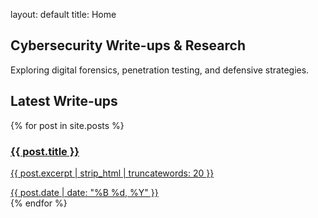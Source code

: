 layout: default title: Home
<section class="hero">
<h1 class="hero-title">Cybersecurity Write-ups & Research</h1>
<p class="hero-subtitle">Exploring digital forensics, penetration testing, and defensive strategies.</p>
</section>

<section class="post-list">
<h2>Latest Write-ups</h2>
<div class="grid">
{% for post in site.posts %}
<a href="{{ post.url | relative_url }}" class="card">
<div class="card-content">
<h3 class="card-title">{{ post.title }}</h3>
<p class="card-excerpt">{{ post.excerpt | strip_html | truncatewords: 20 }}</p>
<span class="card-date">{{ post.date | date: "%B %d, %Y" }}</span>
</div>
</a>
{% endfor %}
</div>
</section>
